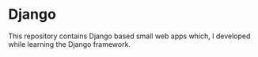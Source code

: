 # Django
This repository contains Django based small web apps which, I developed while learning the Django framework.

